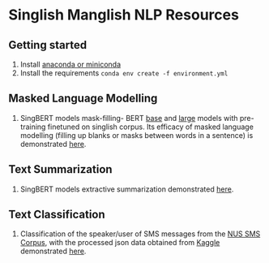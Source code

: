 # Singlish Manglish NLP Resources

## Getting started
1. Install [anaconda or miniconda](https://docs.anaconda.com/anaconda/install/)
2. Install the requirements `conda env create -f environment.yml`

## Masked Language Modelling
1. SingBERT models mask-filling- BERT [base](https://huggingface.co/zanelim/singbert) and [large](https://huggingface.co/zanelim/singbert-large-sg) models with pre-training finetuned on singlish corpus. Its efficacy of masked language modelling (filling up blanks or masks between words in a sentence) is demonstrated [here](masked_language_modelling/sing_bert.ipynb).

## Text Summarization
1. SingBERT models extractive summarization demonstrated [here](summarization/singbert_extractive_summarization.ipynb).

## Text Classification
1. Classification of the speaker/user of SMS messages from the [NUS SMS Corpus](https://github.com/kite1988/nus-sms-corpus), with the processed json data obtained from [Kaggle](https://www.kaggle.com/rtatman/the-national-university-of-singapore-sms-corpus) demonstrated [here](text_classification/sms_classification.ipynb).
